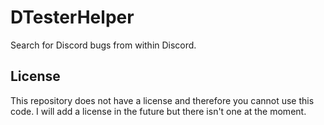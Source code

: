 # DTesterHelper
Search for Discord bugs from within Discord.

## License
This repository does not have a license and therefore you cannot use this code. I will add a license in the future but there isn't one at the moment.
